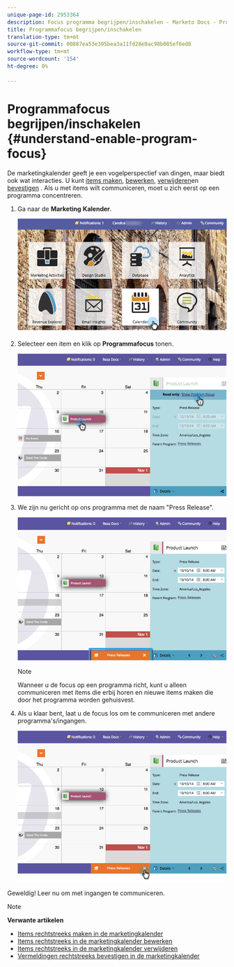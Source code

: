 ```yaml
---
unique-page-id: 2953364
description: Focus programma begrijpen/inschakelen - Marketo Docs - Productdocumentatie
title: Programmafocus begrijpen/inschakelen
translation-type: tm+mt
source-git-commit: 00887ea53e395bea3a11fd28e0ac98b085ef6ed8
workflow-type: tm+mt
source-wordcount: '154'
ht-degree: 0%

---
```



# Programmafocus begrijpen/inschakelen {#understand-enable-program-focus}

De marketingkalender geeft je een vogelperspectief van dingen, maar biedt ook wat interacties. U kunt [items maken](../../../../product-docs/core-marketo-concepts/marketing-calendar/working-with-the-calendar/create-entries-directly-in-the-marketing-calendar.md), [bewerken](../../../../product-docs/core-marketo-concepts/marketing-calendar/working-with-the-calendar/edit-entries-directly-in-the-marketing-calendar.md), [verwijderen](../../../../product-docs/core-marketo-concepts/marketing-calendar/working-with-the-calendar/delete-entries-directly-in-the-marketing-calendar.md)en [bevestigen](../../../../product-docs/core-marketo-concepts/marketing-calendar/working-with-the-calendar/confirm-entries-directly-in-the-marketing-calendar.md) . Als u met items wilt communiceren, moet u zich eerst op een programma concentreren.

1. Ga naar de **Marketing** **Kalender**.

   ![](assets/2017-05-10-15-30-47-1.png)

1. Selecteer een item en klik op **Programmafocus** tonen.

   ![](assets/image2014-10-20-13-3a24-3a3.png)

1. We zijn nu gericht op ons programma met de naam &quot;Press Release&quot;.

   ![](assets/image2014-10-20-13-3a24-3a15.png)

   >[!NOTE]
   >
   >Wanneer u de focus op een programma richt, kunt u alleen communiceren met items die erbij horen en nieuwe items maken die door het programma worden gehuisvest.

1. Als u klaar bent, laat u de focus los om te communiceren met andere programma&#39;s/ingangen.

   ![](assets/image2014-10-20-13-3a24-3a24.png)

Geweldig! Leer nu om met ingangen te communiceren.

>[!NOTE]
>
>**Verwante artikelen**
>
>* [Items rechtstreeks maken in de marketingkalender](../../../../product-docs/core-marketo-concepts/marketing-calendar/working-with-the-calendar/create-entries-directly-in-the-marketing-calendar.md)
>* [Items rechtstreeks in de marketingkalender bewerken](../../../../product-docs/core-marketo-concepts/marketing-calendar/working-with-the-calendar/edit-entries-directly-in-the-marketing-calendar.md)
>* [Items rechtstreeks in de marketingkalender verwijderen](../../../../product-docs/core-marketo-concepts/marketing-calendar/working-with-the-calendar/delete-entries-directly-in-the-marketing-calendar.md)
>* [Vermeldingen rechtstreeks bevestigen in de marketingkalender](../../../../product-docs/core-marketo-concepts/marketing-calendar/working-with-the-calendar/confirm-entries-directly-in-the-marketing-calendar.md)

>



